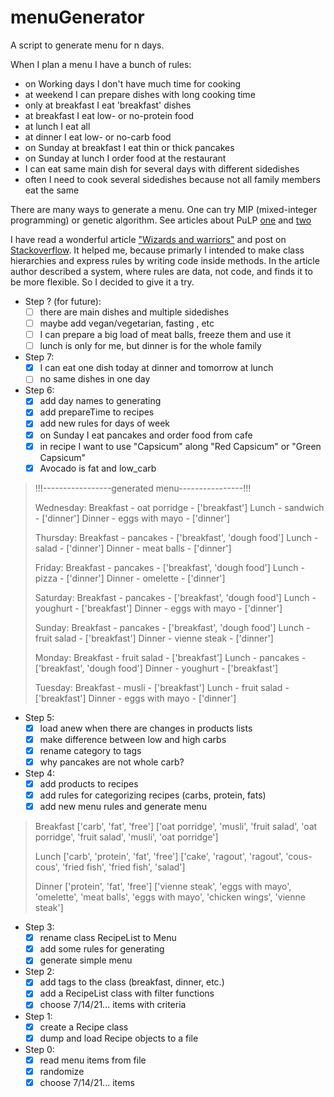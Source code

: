 # menuGenerator
A script to generate menu for n days.

When I plan a menu I have a bunch of rules:
- on Working days I don't have much time for cooking
- at weekend I can prepare dishes with long cooking time
- only at breakfast I eat 'breakfast' dishes
- at breakfast I eat low- or no-protein food
- at lunch I eat all
- at dinner I eat low- or no-carb food
- on Sunday at breakfast I eat thin or thick pancakes
- on Sunday at lunch I order food at the restaurant
- I can eat same main dish for several days with different sidedishes
- often I need to cook several sidedishes because not all family members eat the same

There are many ways to generate a menu. One can try MIP (mixed-integer programming) or genetic algorithm. See articles about PuLP [one](https://towardsdatascience.com/roster-optimization-using-python-85b26d58e806) and [two](https://www.pythonstart.com/solving-linear-programming-problems-in-python-with-pulp)

I have read a wonderful article ["Wizards and warriors"](https://ericlippert.com/2015/04/27/wizards-and-warriors-part-one/) and post on [Stackoverflow](https://stackoverflow.com/questions/55226942/python-how-to-to-make-set-of-rules-for-each-class-in-a-game). It helped me, because primarly I intended to make class hierarchies and express rules by writing code inside methods. In the article author described a system, where rules are data, not code, and finds it to be more flexible. So I decided to give it a try.

- Step ? (for future):
  - [ ] there are main dishes and multiple sidedishes
  - [ ] maybe add vegan/vegetarian, fasting , etc
  - [ ] I can prepare a big load of meat balls, freeze them and use it
  - [ ] lunch is only for me, but dinner is for the whole family

- Step 7:
  - [x] I can eat one dish today at dinner and tomorrow at lunch
  - [ ] no same dishes in one day

- Step 6:
  - [x] add day names to generating
  - [x] add prepareTime to recipes
  - [x] add new rules for days of week
  - [x] on Sunday I eat pancakes and order food from cafe
  - [x] in recipe I want to use "Capsicum" along "Red Capsicum" or "Green Capsicum"
  - [x] Avocado is fat and low_carb
>   !!!-----------------generated menu----------------!!!
> 
> Wednesday:
> Breakfast - oat porridge  -  ['breakfast']
> Lunch - sandwich  -  ['dinner']
> Dinner - eggs with mayo  -  ['dinner']
> 
> Thursday:
> Breakfast - pancakes  -  ['breakfast', 'dough food']
> Lunch - salad  -  ['dinner']
> Dinner - meat balls  -  ['dinner']
> 
> Friday:
> Breakfast - pancakes  -  ['breakfast', 'dough food']
> Lunch - pizza  -  ['dinner']
> Dinner - omelette  -  ['dinner']
> 
> Saturday:
> Breakfast - pancakes  -  ['breakfast', 'dough food']
> Lunch - youghurt  -  ['breakfast']
> Dinner - eggs with mayo  -  ['dinner']
> 
> Sunday:
> Breakfast - pancakes  -  ['breakfast', 'dough food']
> Lunch - fruit salad  -  ['breakfast']
> Dinner - vienne steak  -  ['dinner']
> 
> Monday:
> Breakfast - fruit salad  -  ['breakfast']
> Lunch - pancakes  -  ['breakfast', 'dough food']
> Dinner - youghurt  -  ['breakfast']
> 
> Tuesday:
> Breakfast - musli  -  ['breakfast']
> Lunch - fruit salad  -  ['breakfast']
> Dinner - eggs with mayo  -  ['dinner']

- Step 5:
  - [x] load anew when there are changes in products lists
  - [x] make difference between low and high carbs
  - [x] rename category to tags
  - [x] why pancakes are not whole carb?

- Step 4:
  - [x] add products to recipes
  - [x] add rules for categorizing recipes (carbs, protein, fats)
  - [x] add new menu rules and generate menu
> Breakfast
> ['carb', 'fat', 'free']
> ['oat porridge', 'musli', 'fruit salad', 'oat porridge', 'fruit salad', 'musli', 'oat porridge']
> 
> Lunch
> ['carb', 'protein', 'fat', 'free']
> ['cake', 'ragout', 'ragout', 'cous-cous', 'fried fish', 'fried fish', 'salad']
> 
> Dinner
> ['protein', 'fat', 'free']
> ['vienne steak', 'eggs with mayo', 'omelette', 'meat balls', 'eggs with mayo', 'chicken wings', 'vienne steak']

- Step 3:
  - [x] rename class RecipeList to Menu
  - [x] add some rules for generating
  - [x] generate simple menu

- Step 2:
  - [x] add tags to the class (breakfast, dinner, etc.)
  - [x] add a RecipeList class with filter functions
  - [x] choose 7/14/21... items with criteria

- Step 1:
  - [x] create a Recipe class
  - [x] dump and load Recipe objects to a file

- Step 0:
  - [x] read menu items from file
  - [x] randomize
  - [x] choose 7/14/21... items
